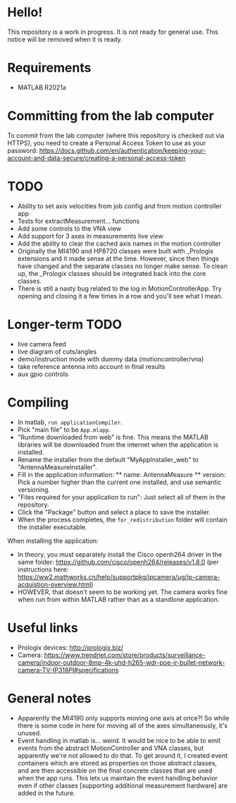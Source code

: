 # Hello!

This repository is a work in progress. It is not ready for general use. This notice will be removed when it is ready.

# Requirements

* MATLAB R2021a

# Committing from the lab computer

To commit from the lab computer (where this repository is checked out via HTTPS), you need to create a Personal Access Token to use as your password:
https://docs.github.com/en/authentication/keeping-your-account-and-data-secure/creating-a-personal-access-token

# TODO

* Ability to set axis velocities from job config and from motion controller app
* Tests for extractMeasurement... functions
* Add some controls to the VNA view
* Add support for 3 axes in measurements live view
* Add the ability to clear the cached axis names in the motion controller
* Originally the MI4190 and HP8720 classes were built with _Prologix extensions and it made sense at the time. However, since then things have changed and the separate classes no longer make sense. To clean up, the _Prologix classes should be integrated back into the core classes.
* There is still a nasty bug related to the log in MotionControllerApp. Try opening and closing it a few times in a row and you'll see what I mean.

# Longer-term TODO

* live camera feed
* live diagram of cuts/angles
* demo/instruction mode with dummy data (motioncontroller/vna)
* take reference antenna into account in final results
* aux gpio controls

# Compiling

* In matlab, `run applicationCompiler`.
* Pick "main file" to be `App.mlapp`.
* "Runtime downloaded from web" is fine. This means the MATLAB libraries will be downloaded from the internet when the application is installed.
* Rename the installer from the default "MyAppInstaller_web" to "AntennaMeasureInstaller".
* Fill in the application information:
** name: AntennaMeasure
** version: Pick a number higher than the current one installed, and use semantic versioning.
* "Files required for your application to run": Just select all of them in the repository.
* Click the "Package" button and select a place to save the installer.
* When the process completes, the `for_redistribution` folder will contain the installer executable.

When installing the application:

* In theory, you must separately install the Cisco openh264 driver in the same folder: https://github.com/cisco/openh264/releases/v1.8.0
(per instructions here: https://ww2.mathworks.cn/help/supportpkg/ipcamera/ug/ip-camera-acquistion-overview.html)
* HOWEVER, that doesn't seem to be working yet. The camera works fine when run from within MATLAB rather than as a standlone application.


# Useful links

* Prologix devices: http://prologix.biz/
* Camera: https://www.trendnet.com/store/products/surveillance-camera/indoor-outdoor-8mp-4k-uhd-h265-wdr-poe-ir-bullet-network-camera-TV-IP318PI#specifications

# General notes

* Apparently the MI4190 only supports moving one axis at once?! So while there is some code in here for moving all of the axes simultaneously, it's unused.
* Event handling in matlab is... weird. It would be nice to be able to emit events from the abstract MotionController and VNA classes, but apparently we're not allowed to do that. To get around it, I created event containers which are stored as properties on those abstract classes, and are then accessible on the final concrete classes that are used when the app runs. This lets us maintain the event handling behavior even if other classes [supporting additional measurement hardware] are added in the future.
